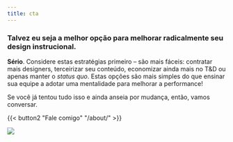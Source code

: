 ```yaml
---
title: cta
---
```


### Talvez eu seja **a melhor opção** para melhorar radicalmente seu design instrucional. 

**Sério**. Considere estas estratégias primeiro – são mais fáceis: contratar mais designers, terceirizar seu conteúdo, economizar ainda mais no T&D ou apenas manter o *status quo*. Estas opções são mais simples do que ensinar sua equipe a adotar uma mentalidade para melhorar a performance!

Se você já tentou tudo isso e ainda anseia por mudança, então, vamos conversar.

{{< button2 "Fale comigo" "/about/" >}}

![](/uploads/landing/vertical-3.png)